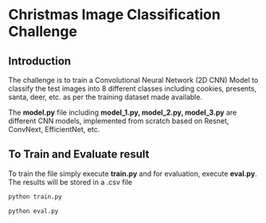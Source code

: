 # Christmas Image Classification Challenge

## Introduction
The challenge is to train a Convolutional Neural Network (2D CNN) Model to classify the test images into 8 different classes including cookies, presents, santa, deer, etc. as per the training dataset made available.

The **model.py** file including **model_1.py, model_2.py, model_3.py** are different CNN models, implemented from scratch based on Resnet, ConvNext, EfficientNet, etc.

## To Train and Evaluate result

To train the file simply execute **train.py** and for evaluation, execute **eval.py**. The results will be stored in a .csv file

```bash
python train.py
```
```bash
python eval.py
```

